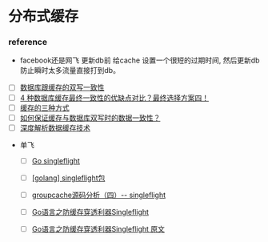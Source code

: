 # 分布式缓存

### reference
- facebook还是网飞 更新db前 给cache 设置一个很短的过期时间, 然后更新db
  防止瞬时太多流量直接打到db。
- [ ] [数据库跟缓存的双写一致性](https://mp.weixin.qq.com/s/A-hPXpU1K_7gw7coTYApEA)
- [ ] [4 种数据库缓存最终一致性的优缺点对比？最终选择方案四！](https://mp.weixin.qq.com/s/7rHICkkLbWSboeUUzXQcZg)
- [ ] [缓存的三种方式](https://www.cnblogs.com/llzhang123/p/9037346.html)
- [ ] [如何保证缓存与数据库双写时的数据一致性？](https://zhuanlan.zhihu.com/p/162403379)
- [ ] [深度解析数据缓存技术](https://blog.csdn.net/weixin_35804181/article/details/79643525)
- 单飞
    - [ ] [Go singleflight](https://blog.csdn.net/JunChow520/article/details/115296389)
    - [ ] [[golang] singleflight包](https://blog.csdn.net/maverickss/article/details/104531162?utm_medium=distribute.pc_relevant.none-task-blog-2%7Edefault%7EBlogCommendFromMachineLearnPai2%7Edefault-4.control&depth_1-utm_source=distribute.pc_relevant.none-task-blog-2%7Edefault%7EBlogCommendFromMachineLearnPai2%7Edefault-4.control)
    - [ ] [groupcache源码分析（四）-- singleflight](https://blog.csdn.net/mrbuffoon/article/details/83792969?utm_medium=distribute.pc_relevant.none-task-blog-2%7Edefault%7EBlogCommendFromBaidu%7Edefault-8.control&depth_1-utm_source=distribute.pc_relevant.none-task-blog-2%7Edefault%7EBlogCommendFromBaidu%7Edefault-8.control)
    - [ ] [Go语言之防缓存穿透利器Singleflight](https://blog.csdn.net/java_1996/article/details/118855539?utm_medium=distribute.pc_relevant.none-task-blog-2%7Edefault%7EOPENSEARCH%7Edefault-9.control&depth_1-utm_source=distribute.pc_relevant.none-task-blog-2%7Edefault%7EOPENSEARCH%7Edefault-9.control)
    - [ ] [Go语言之防缓存穿透利器Singleflight 原文 ](https://www.lixueduan.com/post/go/singleflight/)
    



